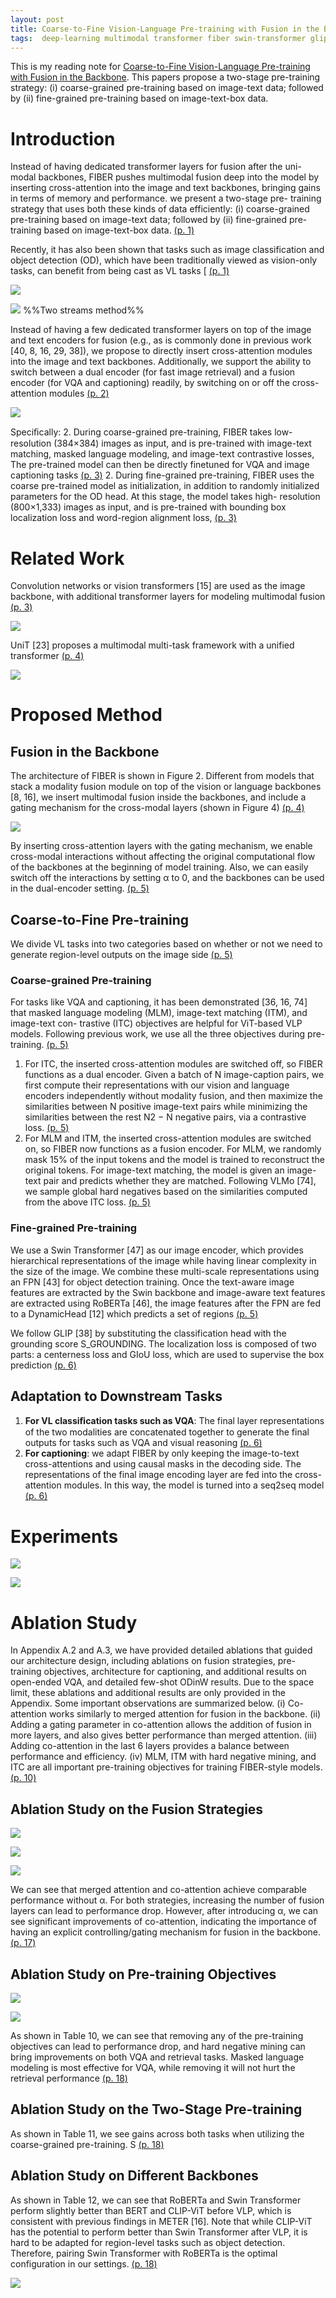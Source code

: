 ```yaml
---
layout: post
title: Coarse-to-Fine Vision-Language Pre-training with Fusion in the Backbone
tags:  deep-learning multimodal transformer fiber swin-transformer glip roberta attention clip meter masked-language-modeling bert image-text-matching
---
```


This is my reading note for [Coarse-to-Fine Vision-Language Pre-training with Fusion in the Backbone](https://github.com/microsoft/FIBER). This papers propose a two-stage pre-training strategy: (i) coarse-grained pre-training based on image-text data; followed by (ii) fine-grained pre-training based on image-text-box data.

# Introduction
Instead of having dedicated transformer layers for fusion after the uni-modal backbones, FIBER pushes multimodal fusion deep into the model by inserting cross-attention into the image and text backbones, bringing gains in terms of memory and performance. we present a two-stage pre- training strategy that uses both these kinds of data efficiently: (i) coarse-grained pre-training based on image-text data; followed by (ii) fine-grained pre-training based on image-text-box data. [(p. 1)](zotero://open-pdf/library/items/98QKCKKG?page=1&annotation=SAAX2VB7)

Recently, it has also been shown that tasks such as image classification and object detection (OD), which have been traditionally viewed as vision-only tasks, can benefit from being cast as VL tasks [ [(p. 1)](zotero://open-pdf/library/items/98QKCKKG?page=1&annotation=8RGQPSY6)

![](https://raw.githubusercontent.com/zhangtemplar/zhangtemplar.github.io/master/uPic/douCoarsetoFineVisionLanguagePretraining2022-2-x107-y465.png) 

![](https://raw.githubusercontent.com/zhangtemplar/zhangtemplar.github.io/master/uPic/douCoarsetoFineVisionLanguagePretraining2022-2-x299-y93.png) 
%%Two streams method%%

Instead of having a few dedicated transformer layers on top of the image and text encoders for fusion (e.g., as is commonly done in previous work [40, 8, 16, 29, 38]), we propose to directly insert cross-attention modules into the image and text backbones. Additionally, we support the ability to switch between a dual encoder (for fast image retrieval) and a fusion encoder (for VQA and captioning) readily, by switching on or off the cross-attention modules [(p. 2)](zotero://open-pdf/library/items/98QKCKKG?page=2&annotation=5XDPLL38)

![](https://raw.githubusercontent.com/zhangtemplar/zhangtemplar.github.io/master/uPic/douCoarsetoFineVisionLanguagePretraining2022-3-x101-y581.png) 

Speciﬁcally:
2. During coarse-grained pre-training, FIBER takes low-resolution (384×384) images as input, and is pre-trained with image-text matching, masked language modeling, and image-text contrastive losses, The pre-trained model can then be directly finetuned for VQA and image captioning tasks [(p. 3)](zotero://open-pdf/library/items/98QKCKKG?page=3&annotation=Z8ALBHFM)
2. During fine-grained pre-training, FIBER uses the coarse pre-trained model as initialization, in addition to randomly initialized parameters for the OD head. At this stage, the model takes high- resolution (800×1,333) images as input, and is pre-trained with bounding box localization loss and word-region alignment loss, [(p. 3)](zotero://open-pdf/library/items/98QKCKKG?page=3&annotation=JUUUFGDU)

# Related Work
Convolution networks or vision transformers [15] are used as the image backbone, with additional transformer layers for modeling multimodal fusion [(p. 3)](zotero://open-pdf/library/items/98QKCKKG?page=3&annotation=NZF3LPBL)

![](https://raw.githubusercontent.com/zhangtemplar/zhangtemplar.github.io/master/uPic/douCoarsetoFineVisionLanguagePretraining2022-4-x101-y546.png) 

UniT [23] proposes a multimodal multi-task framework with a unified transformer [(p. 4)](zotero://open-pdf/library/items/98QKCKKG?page=4&annotation=MFNCXBKZ)

![](https://raw.githubusercontent.com/zhangtemplar/zhangtemplar.github.io/master/uPic/douCoarsetoFineVisionLanguagePretraining2022-4-x342-y47.png) 

# Proposed Method
## Fusion in the Backbone
The architecture of FIBER is shown in Figure 2. Different from models that stack a modality fusion module on top of the vision or language backbones [8, 16], we insert multimodal fusion inside the backbones, and include a gating mechanism for the cross-modal layers (shown in Figure 4) [(p. 4)](zotero://open-pdf/library/items/98QKCKKG?page=4&annotation=BHFT744W)

![](https://raw.githubusercontent.com/zhangtemplar/zhangtemplar.github.io/master/uPic/douCoarsetoFineVisionLanguagePretraining2022-4-x140-y60.png) 

By inserting cross-attention layers with the gating mechanism, we enable cross-modal interactions without affecting the original computational flow of the backbones at the beginning of model training. Also, we can easily switch off the interactions by setting α to 0, and the backbones can be used in the dual-encoder setting. [(p. 5)](zotero://open-pdf/library/items/98QKCKKG?page=5&annotation=HPCBK3RQ)

## Coarse-to-Fine Pre-training
We divide VL tasks into two categories based on whether or not we need to generate region-level outputs on the image side [(p. 5)](zotero://open-pdf/library/items/98QKCKKG?page=5&annotation=DJIUCCYA)

### Coarse-grained Pre-training
For tasks like VQA and captioning, it has been demonstrated [36, 16, 74] that masked language modeling (MLM), image-text matching (ITM), and image-text con- trastive (ITC) objectives are helpful for ViT-based VLP models. Following previous work, we use all the three objectives during pre-training. [(p. 5)](zotero://open-pdf/library/items/98QKCKKG?page=5&annotation=RQU57JNG)
1. For ITC, the inserted cross-attention modules are switched off, so FIBER functions as a dual encoder. Given a batch of N image-caption pairs, we first compute their representations with our vision and language encoders independently without modality fusion, and then maximize the similarities between N positive image-text pairs while minimizing the similarities between the rest N2 − N negative pairs, via a contrastive loss. [(p. 5)](zotero://open-pdf/library/items/98QKCKKG?page=5&annotation=MEN93N9R)
2. For MLM and ITM, the inserted cross-attention modules are switched on, so FIBER now functions as a fusion encoder. For MLM, we randomly mask 15% of the input tokens and the model is trained to reconstruct the original tokens. For image-text matching, the model is given an image-text pair and predicts whether they are matched. Following VLMo [74], we sample global hard negatives based on the similarities computed from the above ITC loss. [(p. 5)](zotero://open-pdf/library/items/98QKCKKG?page=5&annotation=NNE3FRBN)

### Fine-grained Pre-training
We use a Swin Transformer [47] as our image encoder, which provides hierarchical representations of the image while having linear complexity in the size of the image. We combine these multi-scale representations using an FPN [43] for object detection training. Once the text-aware image features are extracted by the Swin backbone and image-aware text features are extracted using RoBERTa [46], the image features after the FPN are fed to a DynamicHead [12] which predicts a set of regions [(p. 5)](zotero://open-pdf/library/items/98QKCKKG?page=5&annotation=8BTMRF6A)

We follow GLIP [38] by substituting the classification head with the grounding score S_GROUNDING. The localization loss is composed of two parts: a centerness loss and GIoU loss, which are used to supervise the box prediction [(p. 6)](zotero://open-pdf/library/items/98QKCKKG?page=6&annotation=2FAYHT62)

## Adaptation to Downstream Tasks
1. **For VL classiﬁcation tasks such as VQA**: The final layer representations of the two modalities are concatenated together to generate the final outputs for tasks such as VQA and visual reasoning [(p. 6)](zotero://open-pdf/library/items/98QKCKKG?page=6&annotation=RPQD5DBP)
2. **For captioning**: we adapt FIBER by only keeping the image-to-text cross-attentions and using causal masks in the decoding side. The representations of the final image encoding layer are fed into the cross-attention modules. In this way, the model is turned into a seq2seq model [(p. 6)](zotero://open-pdf/library/items/98QKCKKG?page=6&annotation=PI4KB3JR)

# Experiments
![](https://raw.githubusercontent.com/zhangtemplar/zhangtemplar.github.io/master/uPic/douCoarsetoFineVisionLanguagePretraining2022-6-x303-y162.png) 

![](https://raw.githubusercontent.com/zhangtemplar/zhangtemplar.github.io/master/uPic/douCoarsetoFineVisionLanguagePretraining2022-7-x102-y464.png) 

# Ablation Study
In Appendix A.2 and A.3, we have provided detailed ablations that guided our architecture design, including ablations on fusion strategies, pre-training objectives, architecture for captioning, and additional results on open-ended VQA, and detailed few-shot ODinW results. Due to the space limit, these ablations and additional results are only provided in the Appendix. Some important observations are summarized below. (i) Co-attention works similarly to merged attention for fusion in the backbone. (ii) Adding a gating parameter in co-attention allows the addition of fusion in more layers, and also gives better performance than merged attention. (iii) Adding co-attention in the last 6 layers provides a balance between performance and efficiency. (iv) MLM, ITM with hard negative mining, and ITC are all important pre-training objectives for training FIBER-style models. [(p. 10)](zotero://open-pdf/library/items/98QKCKKG?page=10&annotation=4UWLGHUL)

## Ablation Study on the Fusion Strategies
![](https://raw.githubusercontent.com/zhangtemplar/zhangtemplar.github.io/master/uPic/douCoarsetoFineVisionLanguagePretraining2022-17-x105-y549.png) 

![](https://raw.githubusercontent.com/zhangtemplar/zhangtemplar.github.io/master/uPic/douCoarsetoFineVisionLanguagePretraining2022-17-x102-y389.png) 

![](https://raw.githubusercontent.com/zhangtemplar/zhangtemplar.github.io/master/uPic/douCoarsetoFineVisionLanguagePretraining2022-17-x106-y268.png) 

We can see that merged attention and co-attention achieve comparable performance without α. For both strategies, increasing the number of fusion layers can lead to performance drop. 
However, after introducing α, we can see significant improvements of co-attention, indicating the importance of having an explicit controlling/gating mechanism for fusion in the backbone. [(p. 17)](zotero://open-pdf/library/items/98QKCKKG?page=17&annotation=ZYDYRYFR)

## Ablation Study on Pre-training Objectives
![](https://raw.githubusercontent.com/zhangtemplar/zhangtemplar.github.io/master/uPic/douCoarsetoFineVisionLanguagePretraining2022-18-x104-y631.png) 

![](https://raw.githubusercontent.com/zhangtemplar/zhangtemplar.github.io/master/uPic/douCoarsetoFineVisionLanguagePretraining2022-18-x157-y546.png) 

As shown in Table 10, we can see that removing any of the pre-training objectives can lead to performance drop, and hard negative mining can bring improvements on both VQA and retrieval tasks. Masked language modeling is most effective for VQA, while removing it will not hurt the retrieval performance [(p. 18)](zotero://open-pdf/library/items/98QKCKKG?page=18&annotation=Z5TC6BIX)

## Ablation Study on the Two-Stage Pre-training
As shown in Table 11, we see gains across both tasks when utilizing the coarse-grained pre-training. S [(p. 18)](zotero://open-pdf/library/items/98QKCKKG?page=18&annotation=M49857QZ)

## Ablation Study on Different Backbones
As shown in Table 12, we can see that RoBERTa and Swin Transformer perform slightly better than BERT and CLIP-ViT before VLP, which is consistent with previous findings in METER [16]. Note that while CLIP-ViT has the potential to perform better than Swin Transformer after VLP, it is hard to be adapted for region-level tasks such as object detection. Therefore, pairing Swin Transformer with RoBERTa is the optimal configuration in our settings. [(p. 18)](zotero://open-pdf/library/items/98QKCKKG?page=18&annotation=SV8P7MVZ)

![](https://raw.githubusercontent.com/zhangtemplar/zhangtemplar.github.io/master/uPic/douCoarsetoFineVisionLanguagePretraining2022-19-x104-y514.png)

